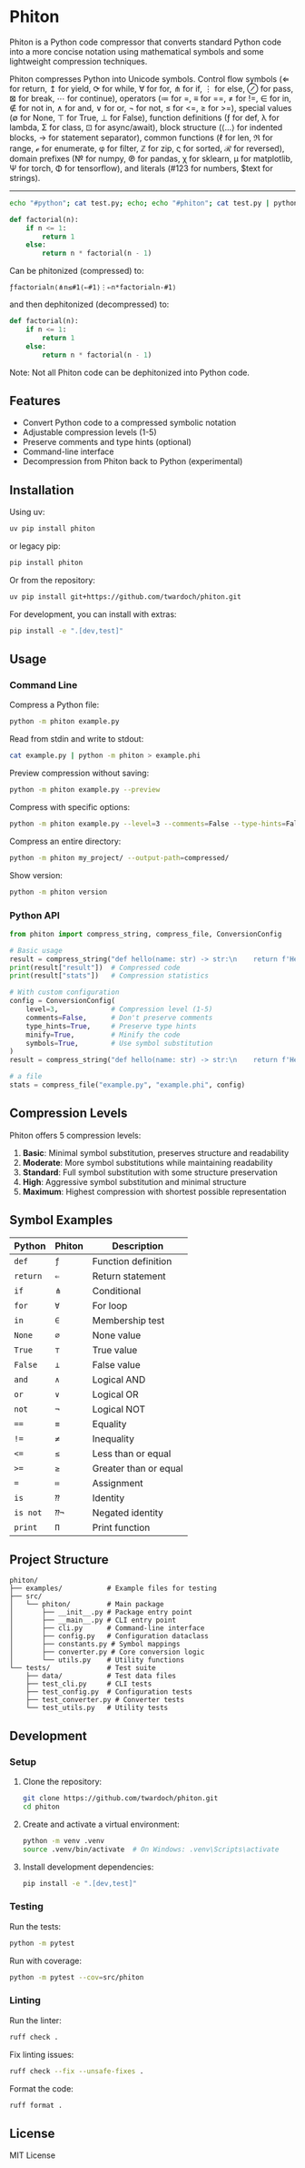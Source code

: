 # Phiton

Phiton is a Python code compressor that converts standard Python code into a more concise notation using mathematical symbols and some lightweight compression techniques. 

Phiton compresses Python into Unicode symbols. Control flow symbols (⇐ for return, ↥ for yield, ⟳ for while, ∀ for for, ⋔ for if, ⋮ for else, ⊘ for pass, ⊠ for break, ⋯ for continue), operators (≔ for =, ≡ for ==, ≠ for !=, ∈ for in, ∉ for not in, ∧ for and, ∨ for or, ¬ for not, ≤ for <=, ≥ for >=), special values (∅ for None, ⊤ for True, ⊥ for False), function definitions (ƒ for def, λ for lambda, Σ for class, ⊡ for async/await), block structure (⟨...⟩ for indented blocks, → for statement separator), common functions (ℓ for len, ℜ for range, ℯ for enumerate, φ for filter, ℤ for zip, ς for sorted, ℛ for reversed), domain prefixes (№ for numpy, ℗ for pandas, χ for sklearn, μ for matplotlib, Ψ for torch, Φ for tensorflow), and literals (#123 for numbers, $text for strings).

---

```bash
echo "#python"; cat test.py; echo; echo "#phiton"; cat test.py | python -m phiton; echo; echo; echo "#re-python"; cat test.py | python -m phiton | python -m phiton -d;
```

```python
def factorial(n):
    if n <= 1:
        return 1
    else:
        return n * factorial(n - 1)
```

Can be phitonized (compressed) to:

```
ƒfactorialn⟨⋔n≤#1⟨⇐#1⟩⋮⇐n*factorialn-#1⟩
```

and then dephitonized (decompressed) to: 

```python
def factorial(n):
    if n <= 1:
        return 1
    else:
        return n * factorial(n - 1)
```

Note: Not all Phiton code can be dephitonized into Python code.

## Features

- Convert Python code to a compressed symbolic notation
- Adjustable compression levels (1-5)
- Preserve comments and type hints (optional)
- Command-line interface
- Decompression from Phiton back to Python (experimental)

## Installation

Using uv:
```bash
uv pip install phiton
```

or legacy pip: 
```bash
pip install phiton
```

Or from the repository:

```bash
uv pip install git+https://github.com/twardoch/phiton.git
```

For development, you can install with extras:

```bash
pip install -e ".[dev,test]"
```

## Usage

### Command Line

Compress a Python file:

```bash
python -m phiton example.py
```

Read from stdin and write to stdout:

```bash
cat example.py | python -m phiton > example.phi
```

Preview compression without saving:

```bash
python -m phiton example.py --preview
```

Compress with specific options:

```bash
python -m phiton example.py --level=3 --comments=False --type-hints=False
```

Compress an entire directory:

```bash
python -m phiton my_project/ --output-path=compressed/
```

Show version:

```bash
python -m phiton version
```

### Python API

```python
from phiton import compress_string, compress_file, ConversionConfig

# Basic usage
result = compress_string("def hello(name: str) -> str:\n    return f'Hello, {name}!'")
print(result["result"])  # Compressed code
print(result["stats"])   # Compression statistics

# With custom configuration
config = ConversionConfig(
    level=3,             # Compression level (1-5)
    comments=False,      # Don't preserve comments
    type_hints=True,     # Preserve type hints
    minify=True,         # Minify the code
    symbols=True,        # Use symbol substitution
)
result = compress_string("def hello(name: str) -> str:\n    return f'Hello, {name}!'", config)

# a file
stats = compress_file("example.py", "example.phi", config)
```

## Compression Levels

Phiton offers 5 compression levels:

1. **Basic**: Minimal symbol substitution, preserves structure and readability
2. **Moderate**: More symbol substitutions while maintaining readability
3. **Standard**: Full symbol substitution with some structure preservation
4. **High**: Aggressive symbol substitution and minimal structure
5. **Maximum**: Highest compression with shortest possible representation

## Symbol Examples

| Python | Phiton | Description |
|--------|--------|-------------|
| `def`  | `ƒ`    | Function definition |
| `return` | `⇐`  | Return statement |
| `if`   | `⋔`    | Conditional |
| `for`  | `∀`    | For loop |
| `in`   | `∈`    | Membership test |
| `None` | `∅`    | None value |
| `True` | `⊤`    | True value |
| `False` | `⊥`   | False value |
| `and`  | `∧`    | Logical AND |
| `or`   | `∨`    | Logical OR |
| `not`  | `¬`    | Logical NOT |
| `==`   | `≡`    | Equality |
| `!=`   | `≠`    | Inequality |
| `<=`   | `≤`    | Less than or equal |
| `>=`   | `≥`    | Greater than or equal |
| `=`    | `≔`    | Assignment |
| `is`   | `⁇`    | Identity |
| `is not`| `⁇¬`   | Negated identity |
| `print`| `Π`    | Print function |

## Project Structure

```
phiton/
├── examples/           # Example files for testing
├── src/
│   └── phiton/         # Main package
│       ├── __init__.py # Package entry point
│       ├── __main__.py # CLI entry point
│       ├── cli.py      # Command-line interface
│       ├── config.py   # Configuration dataclass
│       ├── constants.py # Symbol mappings
│       ├── converter.py # Core conversion logic
│       └── utils.py    # Utility functions
└── tests/              # Test suite
    ├── data/           # Test data files
    ├── test_cli.py     # CLI tests
    ├── test_config.py  # Configuration tests
    ├── test_converter.py # Converter tests
    └── test_utils.py   # Utility tests
```

## Development

### Setup

1. Clone the repository:
   ```bash
   git clone https://github.com/twardoch/phiton.git
   cd phiton
   ```

2. Create and activate a virtual environment:
   ```bash
   python -m venv .venv
   source .venv/bin/activate  # On Windows: .venv\Scripts\activate
   ```

3. Install development dependencies:
   ```bash
   pip install -e ".[dev,test]"
   ```

### Testing

Run the tests:
```bash
python -m pytest
```

Run with coverage:
```bash
python -m pytest --cov=src/phiton
```

### Linting

Run the linter:
```bash
ruff check .
```

Fix linting issues:
```bash
ruff check --fix --unsafe-fixes .
```

Format the code:
```bash
ruff format .
```

## License

MIT License


